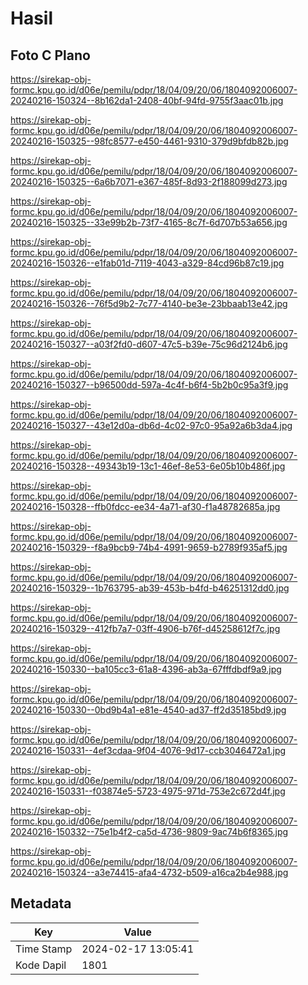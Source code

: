 # Hasil

## Foto C Plano

https://sirekap-obj-formc.kpu.go.id/d06e/pemilu/pdpr/18/04/09/20/06/1804092006007-20240216-150324--8b162da1-2408-40bf-94fd-9755f3aac01b.jpg

https://sirekap-obj-formc.kpu.go.id/d06e/pemilu/pdpr/18/04/09/20/06/1804092006007-20240216-150325--98fc8577-e450-4461-9310-379d9bfdb82b.jpg

https://sirekap-obj-formc.kpu.go.id/d06e/pemilu/pdpr/18/04/09/20/06/1804092006007-20240216-150325--6a6b7071-e367-485f-8d93-2f188099d273.jpg

https://sirekap-obj-formc.kpu.go.id/d06e/pemilu/pdpr/18/04/09/20/06/1804092006007-20240216-150325--33e99b2b-73f7-4165-8c7f-6d707b53a656.jpg

https://sirekap-obj-formc.kpu.go.id/d06e/pemilu/pdpr/18/04/09/20/06/1804092006007-20240216-150326--e1fab01d-7119-4043-a329-84cd96b87c19.jpg

https://sirekap-obj-formc.kpu.go.id/d06e/pemilu/pdpr/18/04/09/20/06/1804092006007-20240216-150326--76f5d9b2-7c77-4140-be3e-23bbaab13e42.jpg

https://sirekap-obj-formc.kpu.go.id/d06e/pemilu/pdpr/18/04/09/20/06/1804092006007-20240216-150327--a03f2fd0-d607-47c5-b39e-75c96d2124b6.jpg

https://sirekap-obj-formc.kpu.go.id/d06e/pemilu/pdpr/18/04/09/20/06/1804092006007-20240216-150327--b96500dd-597a-4c4f-b6f4-5b2b0c95a3f9.jpg

https://sirekap-obj-formc.kpu.go.id/d06e/pemilu/pdpr/18/04/09/20/06/1804092006007-20240216-150327--43e12d0a-db6d-4c02-97c0-95a92a6b3da4.jpg

https://sirekap-obj-formc.kpu.go.id/d06e/pemilu/pdpr/18/04/09/20/06/1804092006007-20240216-150328--49343b19-13c1-46ef-8e53-6e05b10b486f.jpg

https://sirekap-obj-formc.kpu.go.id/d06e/pemilu/pdpr/18/04/09/20/06/1804092006007-20240216-150328--ffb0fdcc-ee34-4a71-af30-f1a48782685a.jpg

https://sirekap-obj-formc.kpu.go.id/d06e/pemilu/pdpr/18/04/09/20/06/1804092006007-20240216-150329--f8a9bcb9-74b4-4991-9659-b2789f935af5.jpg

https://sirekap-obj-formc.kpu.go.id/d06e/pemilu/pdpr/18/04/09/20/06/1804092006007-20240216-150329--1b763795-ab39-453b-b4fd-b46251312dd0.jpg

https://sirekap-obj-formc.kpu.go.id/d06e/pemilu/pdpr/18/04/09/20/06/1804092006007-20240216-150329--412fb7a7-03ff-4906-b76f-d45258612f7c.jpg

https://sirekap-obj-formc.kpu.go.id/d06e/pemilu/pdpr/18/04/09/20/06/1804092006007-20240216-150330--ba105cc3-61a8-4396-ab3a-67fffdbdf9a9.jpg

https://sirekap-obj-formc.kpu.go.id/d06e/pemilu/pdpr/18/04/09/20/06/1804092006007-20240216-150330--0bd9b4a1-e81e-4540-ad37-ff2d35185bd9.jpg

https://sirekap-obj-formc.kpu.go.id/d06e/pemilu/pdpr/18/04/09/20/06/1804092006007-20240216-150331--4ef3cdaa-9f04-4076-9d17-ccb3046472a1.jpg

https://sirekap-obj-formc.kpu.go.id/d06e/pemilu/pdpr/18/04/09/20/06/1804092006007-20240216-150331--f03874e5-5723-4975-971d-753e2c672d4f.jpg

https://sirekap-obj-formc.kpu.go.id/d06e/pemilu/pdpr/18/04/09/20/06/1804092006007-20240216-150332--75e1b4f2-ca5d-4736-9809-9ac74b6f8365.jpg

https://sirekap-obj-formc.kpu.go.id/d06e/pemilu/pdpr/18/04/09/20/06/1804092006007-20240216-150324--a3e74415-afa4-4732-b509-a16ca2b4e988.jpg


## Metadata

| Key        | Value               |
| ---------- | ------------------- |
| Time Stamp | 2024-02-17 13:05:41 |
| Kode Dapil | 1801                |



